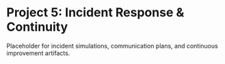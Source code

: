 # Project 5: Incident Response & Continuity

Placeholder for incident simulations, communication plans, and continuous improvement artifacts.

